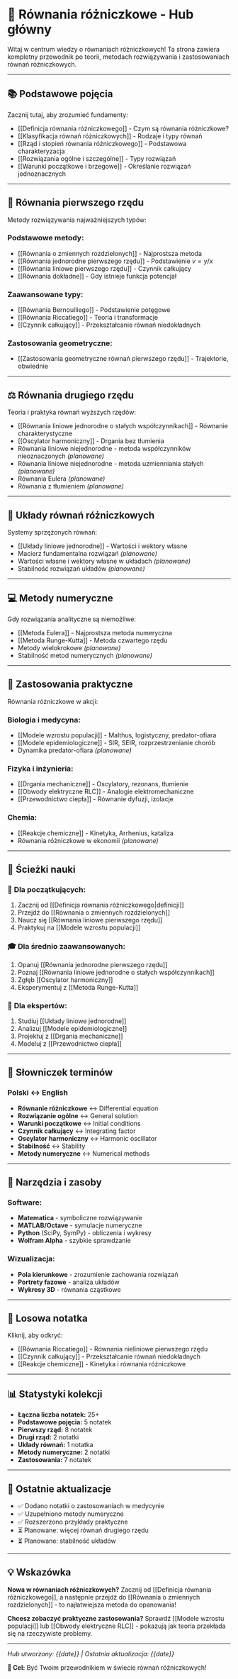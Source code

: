# 🧮 Równania różniczkowe - Hub główny

Witaj w centrum wiedzy o równaniach różniczkowych! Ta strona zawiera kompletny przewodnik po teorii, metodach rozwiązywania i zastosowaniach równań różniczkowych.

---

## 📚 **Podstawowe pojęcia** 

Zacznij tutaj, aby zrozumieć fundamenty:

- [[Definicja równania różniczkowego]] - Czym są równania różniczkowe?
- [[Klasyfikacja równań różniczkowych]] - Rodzaje i typy równań
- [[Rząd i stopień równania różniczkowego]] - Podstawowa charakteryzacja
- [[Rozwiązania ogólne i szczególne]] - Typy rozwiązań
- [[Warunki początkowe i brzegowe]] - Określanie rozwiązań jednoznacznych

---

## 🔧 **Równania pierwszego rzędu**

Metody rozwiązywania najważniejszych typów:

### Podstawowe metody:
- [[Równania o zmiennych rozdzielonych]] - Najprostsza metoda
- [[Równania jednorodne pierwszego rzędu]] - Podstawienie $v = y/x$
- [[Równania liniowe pierwszego rzędu]] - Czynnik całkujący
- [[Równania dokładne]] - Gdy istnieje funkcja potencjał

### Zaawansowane typy:
- [[Równania Bernoulliego]] - Podstawienie potęgowe
- [[Równania Riccatiego]] - Teoria i transformacje
- [[Czynnik całkujący]] - Przekształcanie równań niedokładnych

### Zastosowania geometryczne:
- [[Zastosowania geometryczne równań pierwszego rzędu]] - Trajektorie, obwiednie

---

## ⚖️ **Równania drugiego rzędu**

Teoria i praktyka równań wyższych rzędów:

- [[Równania liniowe jednorodne o stałych współczynnikach]] - Równanie charakterystyczne
- [[Oscylator harmoniczny]] - Drgania bez tłumienia
- Równania liniowe niejednorodne - metoda współczynników nieoznaczonych *(planowane)*
- Równania liniowe niejednorodne - metoda uzmienniania stałych *(planowane)*
- Równania Eulera *(planowane)*
- Równania z tłumieniem *(planowane)*

---

## 🔗 **Układy równań różniczkowych**

Systemy sprzężonych równań:

- [[Układy liniowe jednorodne]] - Wartości i wektory własne
- Macierz fundamentalna rozwiązań *(planowane)*
- Wartości własne i wektory własne w układach *(planowane)*  
- Stabilność rozwiązań układów *(planowane)*

---

## 💻 **Metody numeryczne**

Gdy rozwiązania analityczne są niemożliwe:

- [[Metoda Eulera]] - Najprostsza metoda numeryczna
- [[Metoda Runge-Kutta]] - Metoda czwartego rzędu
- Metody wielokrokowe *(planowane)*
- Stabilność metod numerycznych *(planowane)*

---

## 🌟 **Zastosowania praktyczne**

Równania różniczkowe w akcji:

### Biologia i medycyna:
- [[Modele wzrostu populacji]] - Malthus, logistyczny, predator-ofiara
- [[Modele epidemiologiczne]] - SIR, SEIR, rozprzestrzenianie chorób
- Dynamika predator-ofiara *(planowane)*

### Fizyka i inżynieria:
- [[Drgania mechaniczne]] - Oscylatory, rezonans, tłumienie
- [[Obwody elektryczne RLC]] - Analogie elektromechaniczne
- [[Przewodnictwo ciepła]] - Równanie dyfuzji, izolacje

### Chemia:
- [[Reakcje chemiczne]] - Kinetyka, Arrhenius, kataliza
- Równania różniczkowe w ekonomii *(planowane)*

---

## 🎯 **Ścieżki nauki**

### 👶 **Dla początkujących:**
1. Zacznij od [[Definicja równania różniczkowego|definicji]]
2. Przejdź do [[Równania o zmiennych rozdzielonych]]
3. Naucz się [[Równania liniowe pierwszego rzędu]]
4. Praktykuj na [[Modele wzrostu populacji]]

### 🎓 **Dla średnio zaawansowanych:**
1. Opanuj [[Równania jednorodne pierwszego rzędu]]
2. Poznaj [[Równania liniowe jednorodne o stałych współczynnikach]]
3. Zgłęb [[Oscylator harmoniczny]]
4. Eksperymentuj z [[Metoda Runge-Kutta]]

### 🔬 **Dla ekspertów:**
1. Studiuj [[Układy liniowe jednorodne]]
2. Analizuj [[Modele epidemiologiczne]]
3. Projektuj z [[Drgania mechaniczne]]
4. Modeluj z [[Przewodnictwo ciepła]]

---

## 📖 **Słowniczek terminów**

### Polski ↔ English
- **Równanie różniczkowe** ↔ Differential equation
- **Rozwiązanie ogólne** ↔ General solution  
- **Warunki początkowe** ↔ Initial conditions
- **Czynnik całkujący** ↔ Integrating factor
- **Oscylator harmoniczny** ↔ Harmonic oscillator
- **Stabilność** ↔ Stability
- **Metody numeryczne** ↔ Numerical methods

---

## 🧰 **Narzędzia i zasoby**

### Software:
- **Matematica** - symboliczne rozwiązywanie
- **MATLAB/Octave** - symulacje numeryczne  
- **Python** (SciPy, SymPy) - obliczenia i wykresy
- **Wolfram Alpha** - szybkie sprawdzanie

### Wizualizacja:
- **Pola kierunkowe** - zrozumienie zachowania rozwiązań
- **Portrety fazowe** - analiza układów
- **Wykresy 3D** - równania cząstkowe

---

## 🎲 **Losowa notatka**

Kliknij, aby odkryć:
- [[Równania Riccatiego]] - Równania nieliniowe pierwszego rzędu
- [[Czynnik całkujący]] - Przekształcanie równań niedokładnych  
- [[Reakcje chemiczne]] - Kinetyka i równania różniczkowe

---

## 📊 **Statystyki kolekcji**

- **Łączna liczba notatek:** 25+ 
- **Podstawowe pojęcia:** 5 notatek
- **Pierwszy rząd:** 8 notatek
- **Drugi rząd:** 2 notatki  
- **Układy równań:** 1 notatka
- **Metody numeryczne:** 2 notatki
- **Zastosowania:** 7 notatek

---

## 🔄 **Ostatnie aktualizacje**

- ✅ Dodano notatki o zastosowaniach w medycynie
- ✅ Uzupełniono metody numeryczne  
- ✅ Rozszerzono przykłady praktyczne
- ⏳ Planowane: więcej równań drugiego rzędu
- ⏳ Planowane: stabilność układów

---

## 💡 **Wskazówka**

**Nowa w równaniach różniczkowych?** Zacznij od [[Definicja równania różniczkowego]], a następnie przejdź do [[Równania o zmiennych rozdzielonych]] - to najłatwiejsza metoda do opanowania!

**Chcesz zobaczyć praktyczne zastosowania?** Sprawdź [[Modele wzrostu populacji]] lub [[Obwody elektryczne RLC]] - pokazują jak teoria przekłada się na rzeczywiste problemy.

---

*Hub utworzony: {{date}} | Ostatnia aktualizacja: {{date}}*

**🎯 Cel:** Być Twoim przewodnikiem w świecie równań różniczkowych!